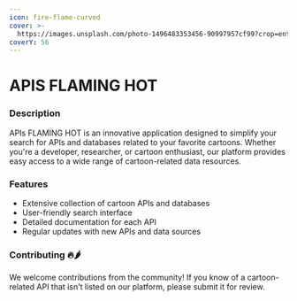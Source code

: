 ```yaml
---
icon: fire-flame-curved
cover: >-
  https://images.unsplash.com/photo-1496483353456-90997957cf99?crop=entropy&cs=srgb&fm=jpg&ixid=M3wxOTcwMjR8MHwxfHNlYXJjaHwxfHxGTEFNRXxlbnwwfHx8fDE3Mjk1NDM5MTZ8MA&ixlib=rb-4.0.3&q=85
coverY: 56
---
```


# APIS FLAMING HOT

### Description

APIs FLAMING HOT is an innovative application designed to simplify your search for APIs and databases related to your favorite cartoons. Whether you're a developer, researcher, or cartoon enthusiast, our platform provides easy access to a wide range of cartoon-related data resources.

### Features

* Extensive collection of cartoon APIs and databases
* User-friendly search interface
* Detailed documentation for each API
* Regular updates with new APIs and data sources

### Contributing 🔥🌶️

We welcome contributions from the community! If you know of a cartoon-related API that isn't listed on our platform, please submit it for review.
